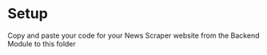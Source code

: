 # Setup

Copy and paste your code for your News Scraper website from the Backend Module to this folder
